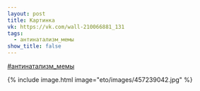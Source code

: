 ```yaml
---
layout: post
title: Картинка
vk: https://vk.com/wall-210066881_131
tags:
  - антинатализм_мемы
show_title: false
---
```

[#антинатализм_мемы](poisk.html#антинатализм_мемы)

{% include image.html image="eto/images/457239042.jpg" %}